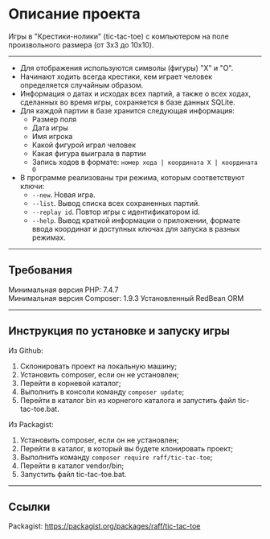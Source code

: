 # Описание проекта

Игры в "Крестики-нолики" (tic-tac-toe) с компьютером на поле произвольного размера (от 3x3 до 10x10).

* * *

* Для отображения используются символы (фигуры) "X" и "O".
* Начинают ходить всегда крестики, кем играет человек определяется случайным образом.
* Информация о датах и исходах всех партий, а также о всех ходах, сделанных во время игры, сохраняется в базе данных SQLite.
* Для каждой партии в базе хранится следующая информация:
  * Размер поля
  * Дата игры
  * Имя игрока
  * Какой фигурой играл человек
  * Какая фигура выиграла в партии
  * Запись ходов в формате: `номер хода | координата X | координата O`
* В программе реализованы три режима, которым соответствуют ключи:
  * `--new`. Новая игра.
  * `--list`. Вывод списка всех сохраненных партий.
  * `--replay id`. Повтор игры с идентификатором id.
  * `--help`. Вывод краткой информации о приложении, формате ввода координат и доступных ключах для запуска в разных режимах.

* * *

## Требования

Минимальная версия PHP: 7.4.7 \
Минимальная версия Composer: 1.9.3
Установленный RedBean ORM

* * *

## Инструкция по установке и запуску игры

Из Github:

1. Склонировать проект на локальную машину;
2. Установить composer, если он не установлен;
3. Перейти в корневой каталог;
4. Выполнить в консоли команду `composer update`;
5. Перейти в каталог bin из корнегого каталога и запустить файл tic-tac-toe.bat.

Из Packagist:

1. Установить composer, если он не установлен;
2. Перейти в каталог, в который вы будете клонировать проект;
3. Выполнить команду `composer require raff/tic-tac-toe`;
4. Перейти в каталог vendor/bin;
5. Запустить файл tic-tac-toe.bat.

* * *

## Ссылки

Packagist: <https://packagist.org/packages/raff/tic-tac-toe>
